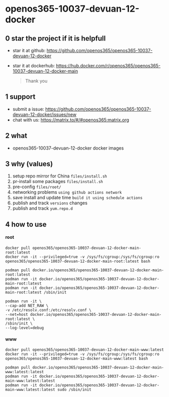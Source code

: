 # openos365-10037-devuan-12-docker

## 0 star the project if it is helpfull

* star it at github: https://github.com/openos365/openos365-10037-devuan-12-docker
* star it at dockerhub: https://hub.docker.com/r/openos365/openos365-10037-devuan-12-docker-main

  > Thank you

## 1 support

* submit a issue: https://github.com/openos365/openos365-10037-devuan-12-docker/issues/new
* chat with us: https://matrix.to/#/#openos365:matrix.org

## 2 what

* openos365-10037-devuan-12-docker docker images
  
## 3 why (values)

1. setup repo mirror for China `files/install.sh`
1. pr-install some packages `files/install.sh`
1. pre-config `files/root/`
1. networking problems `using github actions network`
1. save install and update time `build it using schedule actions`
1. publish and track `versions` changes
1. publish and track `yum.repo.d`

## 4 how to use

#### root
```
docker pull openos365/openos365-10037-devuan-12-docker-main-root:latest
docker run -it --privileged=true -v /sys/fs/cgroup:/sys/fs/cgroup:ro openos365/openos365-10037-devuan-12-docker-main-root:latest bash

podman pull docker.io/openos365/openos365-10037-devuan-12-docker-main-root:latest
podman run -it docker.io/openos365/openos365-10037-devuan-12-docker-main-root:latest
podman run -it docker.io/openos365/openos365-10037-devuan-12-docker-main-root:latest /sbin/init

podman run -it \
--cap-add NET_RAW \
-v /etc/resolv.conf:/etc/resolv.conf \
--net=host docker.io/openos365/openos365-10037-devuan-12-docker-main-root:latest \
/sbin/init \
--log-level=debug

```
#### www

```
docker pull openos365/openos365-10037-devuan-12-docker-main-www:latest
docker run -it --privileged=true -v /sys/fs/cgroup:/sys/fs/cgroup:ro openos365/openos365-10037-devuan-12-docker-main-www:latest bash

podman pull docker.io/openos365/openos365-10037-devuan-12-docker-main-www:latest:latest
podman run -it docker.io/openos365/openos365-10037-devuan-12-docker-main-www:latest:latest
podman run -it docker.io/openos365/openos365-10037-devuan-12-docker-main-www:latest:latest sudo /sbin/init
```
